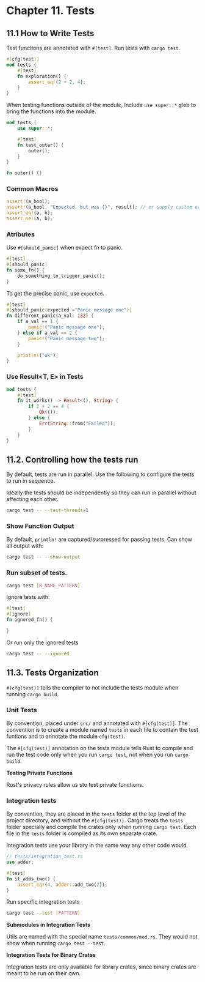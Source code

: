 # Chapter 11. Tests

## 11.1 How to Write Tests

Test functions are annotated with `#[test]`. Run tests with `cargo test`.

```rust
#[cfg(test)]
mod tests {
    #[test]
    fn exploration() {
        assert_eq!(2 + 2, 4);
    }
}
```

When testing functions outside of the module, Include `use super::*` glob to bring the functions into the module.

```rust
mod tests {
    use super::*;

    #[test]
    fn test_outer() {
        outer();
    }
}

fn outer() {}
```

### Common Macros

```rust
assert!(a_bool);
assert!(a_bool, "Expected, but was {}", result); // or supply custom error message
assert_eq!(a, b);
assert_ne!(a, b);
```

### Atributes

Use `#[should_panic]` when expect fn to panic.

```rust
#[test]
#[should_panic]
fn some_fn() {
    do_something_to_trigger_panic();
}
```

To get the precise panic, use `expected`.

```rust
#[test]
#[should_panic(expected ="Panic message one")]
fn different_panic(a_val: i32) {
    if a_val == 1 {
        panic!("Panic message one");
    } else if a_val == 2 {
        panic!("Panic message two");
    }

    println!("ok");
}
```

### Use Result<T, E> in Tests   

```rust
mod tests {
    #[test]
    fn it_works() -> Result<(), String> {
        if 2 + 2 == 4 {
            Ok(());
        } else {
            Err(String::from("Failed"));
        }
    }
}
```

## 11.2. Controlling how the tests run

By default, tests are run in parallel. Use the following to configure the tests to run in sequence.

Ideally the tests should be independently so they can run in parallel without affecting each other.

```sh
cargo test -- --test-threads=1
```

### Show Function Output

By default, `println!` are captured/surpressed for passing tests. Can show all output with:
```sh
cargo test -- --show-output
```

### Run subset of tests.

```sh
cargo test [N_NAME_PATTERN]
```

Ignore tests with:
```rust
#[test]
#[ignore]
fn ignored_fn() {

}
```

Or run only the ignored tests
```sh
cargo test -- --ignored
```

## 11.3. Tests Organization

`#[cfg(test)]` tells the compiler to not include the tests module when running `cargo build`.

### Unit Tests

By convention, placed under `src/` and annotated with `#[cfg(test)]`. The convention is to create a module named `tests` in each file to contain the test funtions and to annotate the module `cfg(test)`.

The `#[cfg(test)]` annotation on the tests module tells Rust to compile and run the test code only when you run `cargo test`, not when you run `cargo build`.

**Testing Private Functions**

Rust's privacy rules allow us sto test private functions.

### Integration tests

By convention, they are placed in the `tests` folder at the top level of the project directory, and without the `#[cfg(test)]`. Cargo treats the `tests` folder specially and compile the crates only when running `cargo test`. Each file in the `tests` folder is compiled as its own separate crate.

Integration tests use your library in the same way any other code would.


```rust
// tests/integration_test.rs
use adder;

#[test]
fn it_adds_two() {
    assert_eq!(4, adder::add_two(2));
}
```

Run specific integration tests

```sh
cargo test --test [PATTERN]
```

**Submodules in Integration Tests**

Utils are named with the special name `tests/common/mod.rs`. They would not show when running `cargo test --test`.

**Integration Tests for Binary Crates**

Integration tests are only available for library crates, since binary crates are meant to be run on their own.